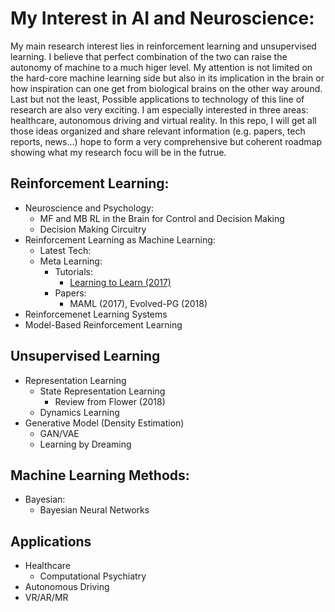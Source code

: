 # My Interest in AI and Neuroscience:
My main research interest lies in reinforcement learning and unsupervised learning. I believe that perfect combination of the two can raise the autonomy of machine to a much higer level. My attention is not limited on the hard-core machine learning side but also in its implication in the brain or how inspiration can one get from biological brains on the other way around. Last but not the least, Possible applications to technology of this line of research are also very exciting. I am especially interested in three areas: healthcare, autonomous driving and virtual reality. 
In this repo, I will get all those ideas organized and share relevant information (e.g. papers, tech reports, news...) hope to form a very comprehensive but coherent roadmap showing what my research focu will be in the futrue.

## Reinforcement Learning:
* Neuroscience and Psychology:
	* MF and MB RL in the Brain for Control and Decision Making
	* Decision Making Circuitry
* Reinforcement Learning as Machine Learning:
	* Latest Tech:
	* Meta Learning:
 		* Tutorials: 
			* [Learning to Learn (2017)](http://bair.berkeley.edu/blog/2017/07/18/learning-to-learn/)
		* Papers: 
			* MAML (2017), Evolved-PG (2018)
* Reinforcemenet Learning Systems
* Model-Based Reinforcement Learning

## Unsupervised Learning
* Representation Learning
	* State Representation Learning 
		* Review from Flower (2018)
	* Dynamics Learning
* Generative Model (Density Estimation)
	* GAN/VAE
	* Learning by Dreaming 

## Machine Learning Methods:
* Bayesian:
	* Bayesian Neural Networks

## Applications
* Healthcare
	* Computational Psychiatry
* Autonomous Driving
* VR/AR/MR
